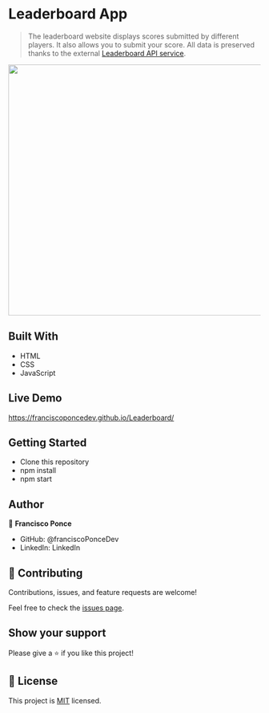 # Leaderboard App

> The leaderboard website displays scores submitted by different players. It also allows you to submit your score. All data is preserved thanks to the external [Leaderboard API service](https://www.notion.so/microverse/Leaderboard-API-service-24c0c3c116974ac49488d4eb0267ade3).
> 

<p><img align="center" src="https://github.com/franciscoPonceDev/Leaderboard/blob/develop/src/asset/CPT2203021743-1879x938.gif" width="1000" height="500" /></p>

## Built With

- HTML
- CSS
- JavaScript

## Live Demo

https://franciscoponcedev.github.io/Leaderboard/


## Getting Started

- Clone this repository
- npm install
- npm start


## Author

👤 **Francisco Ponce**

- GitHub: @franciscoPonceDev
- LinkedIn: LinkedIn

## 🤝 Contributing

Contributions, issues, and feature requests are welcome!

Feel free to check the [issues page](../../issues/).

## Show your support

Please give a ⭐️ if you like this project!

## 📝 License

This project is [MIT](./LICENCE) licensed.
